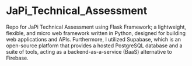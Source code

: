 # JaPi_Technical_Assessment
Repo for JaPi Technical Assessment using Flask Framework; a lightweight, flexible, and micro web framework written in Python, designed for building web applications and APIs. Furthermore, I utilized Supabase, which is an open-source platform that provides a hosted PostgreSQL database and a suite of tools, acting as a backend-as-a-service (BaaS) alternative to Firebase.
